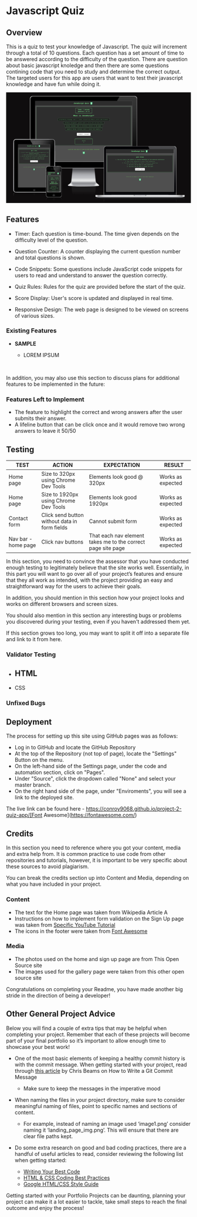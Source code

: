 # Javascript Quiz

## Overview

This is a quiz to test your knowledge of Javascript. The quiz will increment through a total of 10 questions. Each question has a set amount of time to be answered according to the difficulty of the question. There are question about basic javascript knoledge and then there are some questions contining code that you need to study and determine the correct output. The targeted users for this app are users that want to test their javascript knowledge and have fun while doing it.

![App displayed on various devices](https://github.com/conroy9068/project-2-quiz-app/blob/main/assets/images/am-i-responsive.png)

## Features

- Timer: Each question is time-bound. The time given depends on the difficulty level of the question.

- Question Counter: A counter displaying the current question number and total questions is shown.

- Code Snippets: Some questions include JavaScript code snippets for users to read and understand to answer the question correctly.

- Quiz Rules: Rules for the quiz are provided before the start of the quiz.

- Score Display: User's score is updated and displayed in real time.

- Responsive Design: The web page is designed to be viewed on screens of various sizes.

### Existing Features

- **SAMPLE**

  - LOREM IPSUM

![]()

In addition, you may also use this section to discuss plans for additional features to be implemented in the future:

### Features Left to Implement

- The feature to highlight the correct and wrong answers after the user submits their answer.
- A lifeline button that can be click once and it would remove two wrong answers to leave it 50/50

## Testing

| **TEST**            | **ACTION**                                    | **EXPECTATION**                                              | **RESULT**        |
| ------------------- | --------------------------------------------- | ------------------------------------------------------------ | ----------------- |
| Home page           | Size to 320px using Chrome Dev Tools          | Elements look good @ 320px                                   | Works as expected |
| Home page           | Size to 1920px using Chrome Dev Tools         | Elements look good 1920px                                    | Works as expected |
| Contact form        | Click send button without data in form fields | Cannot submit form                                           | Works as expected |
| Nav bar - home page | Click nav buttons                             | That each nav element takes me to the correct page site page | Works as expected |

In this section, you need to convince the assessor that you have conducted enough testing to legitimately believe that the site works well. Essentially, in this part you will want to go over all of your project’s features and ensure that they all work as intended, with the project providing an easy and straightforward way for the users to achieve their goals.

In addition, you should mention in this section how your project looks and works on different browsers and screen sizes.

You should also mention in this section any interesting bugs or problems you discovered during your testing, even if you haven't addressed them yet.

If this section grows too long, you may want to split it off into a separate file and link to it from here.

### Validator Testing

- ## HTML
- CSS

### Unfixed Bugs

## Deployment

The process for setting up this site using GitHub pages was as follows:

- Log in to GitHub and locate the GitHub Repository
- At the top of the Repository (not top of page), locate the "Settings" Button on the menu.
- On the left-hand side of the Settings page, under the code and automation section, click on "Pages".
- Under "Source", click the dropdown called "None" and select your master branch.
- On the right hand side of the page, under "Enviroments", you will see a link to the deployed site.

The live link can be found here - https://conroy9068.github.io/project-2-quiz-app/[Font Awesome](https://fontawesome.com/)

## Credits

In this section you need to reference where you got your content, media and extra help from. It is common practice to use code from other repositories and tutorials, however, it is important to be very specific about these sources to avoid plagiarism.

You can break the credits section up into Content and Media, depending on what you have included in your project.

### Content

- The text for the Home page was taken from Wikipedia Article A
- Instructions on how to implement form validation on the Sign Up page was taken from [Specific YouTube Tutorial](https://www.youtube.com/)
- The icons in the footer were taken from [Font Awesome](https://fontawesome.com/)

### Media

- The photos used on the home and sign up page are from This Open Source site
- The images used for the gallery page were taken from this other open source site

Congratulations on completing your Readme, you have made another big stride in the direction of being a developer!

## Other General Project Advice

Below you will find a couple of extra tips that may be helpful when completing your project. Remember that each of these projects will become part of your final portfolio so it’s important to allow enough time to showcase your best work!

- One of the most basic elements of keeping a healthy commit history is with the commit message. When getting started with your project, read through [this article](https://chris.beams.io/posts/git-commit/) by Chris Beams on How to Write a Git Commit Message

  - Make sure to keep the messages in the imperative mood

- When naming the files in your project directory, make sure to consider meaningful naming of files, point to specific names and sections of content.

  - For example, instead of naming an image used ‘image1.png’ consider naming it ‘landing_page_img.png’. This will ensure that there are clear file paths kept.

- Do some extra research on good and bad coding practices, there are a handful of useful articles to read, consider reviewing the following list when getting started:
  - [Writing Your Best Code](https://learn.shayhowe.com/html-css/writing-your-best-code/)
  - [HTML & CSS Coding Best Practices](https://medium.com/@inceptiondj.info/html-css-coding-best-practice-fadb9870a00f)
  - [Google HTML/CSS Style Guide](https://google.github.io/styleguide/htmlcssguide.html#General)

Getting started with your Portfolio Projects can be daunting, planning your project can make it a lot easier to tackle, take small steps to reach the final outcome and enjoy the process!
